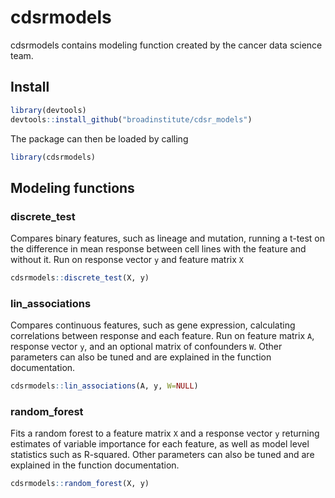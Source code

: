 cdsrmodels
================

cdsrmodels contains modeling function created by the cancer data science
team.

## Install

``` r
library(devtools)
devtools::install_github("broadinstitute/cdsr_models")
```

The package can then be loaded by calling

``` r
library(cdsrmodels)
```

## Modeling functions

### discrete\_test

Compares binary features, such as lineage and mutation, running a t-test
on the difference in mean response between cell lines with the feature
and without it. Run on response vector `y` and feature matrix `X`

``` r
cdsrmodels::discrete_test(X, y)
```

### lin\_associations

Compares continuous features, such as gene expression, calculating
correlations between response and each feature. Run on feature matrix
`A`, response vector `y`, and an optional matrix of confounders `W`.
Other parameters can also be tuned and are explained in the function
documentation.

``` r
cdsrmodels::lin_associations(A, y, W=NULL)
```

### random\_forest

Fits a random forest to a feature matrix `X` and a response vector `y`
returning estimates of variable importance for each feature, as well as
model level statistics such as R-squared. Other parameters can also be
tuned and are explained in the function documentation.

``` r
cdsrmodels::random_forest(X, y)
```
